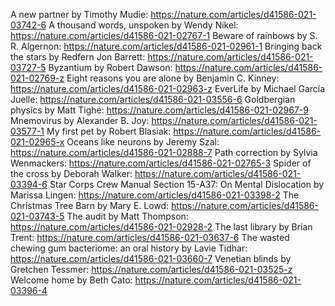 A new partner by Timothy Mudie: https://nature.com/articles/d41586-021-03742-6
A thousand words, unspoken by Wendy Nikel: https://nature.com/articles/d41586-021-02767-1
Beware of rainbows by S. R. Algernon: https://nature.com/articles/d41586-021-02961-1
Bringing back the stars by Redfern Jon Barrett: https://nature.com/articles/d41586-021-03727-5
Byzantium by Robert Dawson: https://nature.com/articles/d41586-021-02769-z
Eight reasons you are alone by Benjamin C. Kinney: https://nature.com/articles/d41586-021-02963-z
EverLife by Michael García Juelle: https://nature.com/articles/d41586-021-03556-6
Goldbergian physics by Matt Tighe: https://nature.com/articles/d41586-021-02967-9
Mnemovirus by Alexander B. Joy: https://nature.com/articles/d41586-021-03577-1
My first pet by Robert Blasiak: https://nature.com/articles/d41586-021-02965-x
Oceans like neurons by Jeremy Szal: https://nature.com/articles/d41586-021-02888-7
Path correction by Sylvia Wenmackers: https://nature.com/articles/d41586-021-02765-3
Spider of the cross by Deborah Walker: https://nature.com/articles/d41586-021-03394-6
Star Corps Crew Manual Section 15-A37: On Mental Dislocation by Marissa Lingen: https://nature.com/articles/d41586-021-03398-2
The Christmas Tree Barn by Mary E. Lowd: https://nature.com/articles/d41586-021-03743-5
The audit by Matt Thompson: https://nature.com/articles/d41586-021-02928-2
The last library by Brian Trent: https://nature.com/articles/d41586-021-03637-6
The wasted chewing gum bacteriome: an oral history by Lavie Tidhar: https://nature.com/articles/d41586-021-03660-7
Venetian blinds by Gretchen Tessmer: https://nature.com/articles/d41586-021-03525-z
Welcome home by Beth Cato: https://nature.com/articles/d41586-021-03396-4
